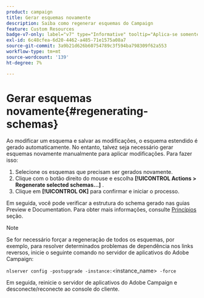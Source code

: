 ```yaml
---
product: campaign
title: Gerar esquemas novamente
description: Saiba como regenerar esquemas do Campaign
feature: Custom Resources
badge-v7-only: label="v7" type="Informative" tooltip="Aplica-se somente ao Campaign Classic v7"
exl-id: 6c48cfea-6d20-4462-a485-71e1575a08a7
source-git-commit: 3a9b21d626b60754789c3f594ba798309f62a553
workflow-type: tm+mt
source-wordcount: '139'
ht-degree: 7%

---
```


# Gerar esquemas novamente{#regenerating-schemas}

Ao modificar um esquema e salvar as modificações, o esquema estendido é gerado automaticamente. No entanto, talvez seja necessário gerar esquemas novamente manualmente para aplicar modificações. Para fazer isso:

1. Selecione os esquemas que precisam ser gerados novamente.
1. Clique com o botão direito do mouse e escolha **[!UICONTROL Actions > Regenerate selected schemas...]** .
1. Clique em **[!UICONTROL OK]** para confirmar e iniciar o processo.

Em seguida, você pode verificar a estrutura do schema gerado nas guias Preview e Documentation. Para obter mais informações, consulte [Princípios](../../configuration/using/data-schemas.md#principles) seção.

>[!NOTE]
>
>Se for necessário forçar a regeneração de todos os esquemas, por exemplo, para resolver determinados problemas de dependência nos links reversos, inicie o seguinte comando no servidor de aplicativos do Adobe Campaign:
>
> `nlserver config -postupgrade -instance:`&lt;instance_name>` -force`
>
>Em seguida, reinicie o servidor de aplicativos do Adobe Campaign e desconecte/reconecte ao console do cliente.
